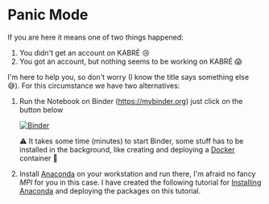 # Panic Mode

If you are here it means one of two things happened:

1. You didn't get an account on KABRÉ 😢 
2. You got an account, but nothing seems to be working on KABRÉ 😱

I'm here to help you, so don't worry (I know the title says something else 😅). For this circumstance we have two alternatives:

1. Run the Notebook on Binder (https://mybinder.org) just click on the button below

    [![Binder](https://mybinder.org/badge_logo.svg)](https://mybinder.org/v2/gh/villegar/xxii-simmac/master?filepath=HPCwRmpi.ipynb)

    ⚠️ It takes some time (minutes) to start Binder, some stuff has to be installed in the background, like creating and deploying a [Docker](http://docker.com) container 🐳  
2. Install [Anaconda](https://www.anaconda.com/distribution/) on your workstation and run there, I'm afraid no fancy _MPI_ for you in this case. I have created the following tutorial for [Installing Anaconda](999.InstallingAnaconda.md) and deploying the packages on this tutorial.

